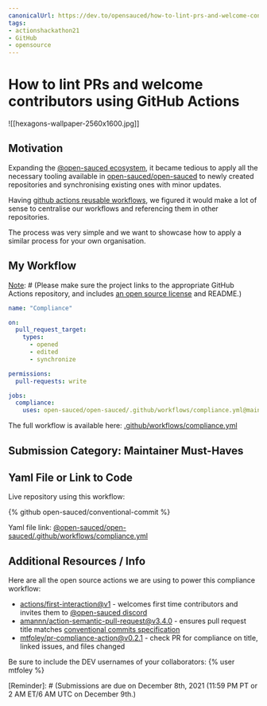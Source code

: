 ```yaml
---
canonicalUrl: https://dev.to/opensauced/how-to-lint-prs-and-welcome-contributors-using-github-actions-4elo
tags:
- actionshackathon21
- GitHub
- opensource
---
```


# How to lint PRs and welcome contributors using GitHub Actions

![[hexagons-wallpaper-2560x1600.jpg]]

## Motivation

Expanding the [@open-sauced ecosystem](https://github.com/open-sauced), it became tedious to apply all the necessary tooling available in [open-sauced/open-sauced](https://github.com/open-sauced/open-sauced) to newly created repositories and synchronising existing ones with minor updates.

Having [github actions reusable workflows](https://github.blog/2021-11-29-github-actions-reusable-workflows-is-generally-available/), we figured it would make a lot of sense to centralise our workflows and referencing them in other repositories.

The process was very simple and we want to showcase how to apply a similar process for your own organisation.

## My Workflow
[Note]: # (Please make sure the project links to the appropriate GitHub Actions repository, and includes [an open source license](https://choosealicense.com/) and README.)

```yaml
name: "Compliance"

on:
  pull_request_target:
    types:
      - opened
      - edited
      - synchronize

permissions:
  pull-requests: write

jobs:
  compliance:
    uses: open-sauced/open-sauced/.github/workflows/compliance.yml@main
```

The full workflow is available here: [.github/workflows/compliance.yml](https://github.com/open-sauced/docs.opensauced.pizza/blob/main/.github/workflows/compliance.yml)

## Submission Category: Maintainer Must-Haves

[Note]: # (Maintainer Must-Haves, DIY Deployments, Interesting IoT, Phone Friendly, or Wacky Wildcards)


## Yaml File or Link to Code

[Note]: # (Our markdown editor supports pretty embeds. Try this syntax: `{% github link_to_your_repo %}` to share a GitHub repository)

Live repository using this workflow:

{% github open-sauced/conventional-commit %}

Yaml file link: 
[@open-sauced/open-sauced/.github/workflows/compliance.yml](https://github.com/open-sauced/open-sauced/blob/main/.github/workflows/compliance.yml)

## Additional Resources / Info

Here are all the open source actions we are using to power this compliance workflow:

- [actions/first-interaction@v1](https://github.com/actions/first-interaction) - welcomes first time contributors and invites them to [@open-sauced discord](https://discord.gg/U2peSNf23P)
- [amannn/action-semantic-pull-request@v3.4.0](https://github.com/amannn/action-semantic-pull-request) - ensures pull request title matches [conventional commits specification](https://www.conventionalcommits.org/en/v1.0.0/)
- [mtfoley/pr-compliance-action@v0.2.1](https://github.com/mtfoley/pr-compliance-action) - check PR for compliance on title, linked issues, and files changed 

Be sure to include the DEV usernames of your collaborators:
{% user mtfoley %}

[Reminder]: # (Submissions are due on December 8th, 2021 (11:59 PM PT or 2 AM ET/6 AM UTC on December 9th.)